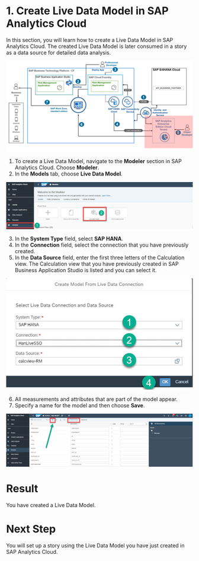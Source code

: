 # 1. Create Live Data Model in SAP Analytics Cloud

In this section, you will learn how to create a Live Data Model in SAP Analytics Cloud. The created Live Data Model is later consumed in a story as a data source for detailed data analysis.

![solution-diagram-create-live-data-model-sac.jpg](./images/solution-diagram-create-live-data-model-sac.jpg)

1. To create a Live Data Model, navigate to the **Modeler** section in SAP Analytics Cloud. Choose **Modeler**.
2. In the **Models** tab, choose **Live Data Model**.

![SAC-open-live-data-model](./images/SAC-open-live-data-model.jpg)

3. In the **System Type** field, select **SAP HANA**.
4. In the **Connection** field, select the connection that you have previously created.
5. In the **Data Source** field, enter the first three letters of the Calculation view. The Calculation view that you have previously created in SAP Business Application Studio is listed and you can select it.

![SAC-create-model](./images/SAC-create-model.jpg)

6. All measurements and attributes that are part of the model appear.
7. Specify a name for the model and then choose **Save**.

![SAC-clikc-save-on-model](./images/SAC-clikc-save-on-model.jpg)

# Result
You have created a Live Data Model.

# Next Step
You will set up a story using the Live Data Model you have just created in SAP Analytics Cloud.
